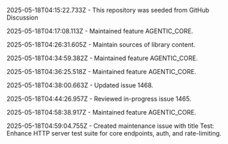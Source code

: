 2025-05-18T04:15:22.733Z - This repository was seeded from GitHub Discussion 

2025-05-18T04:17:08.113Z - Maintained feature AGENTIC_CORE.

2025-05-18T04:26:31.605Z - Maintain sources of library content.

2025-05-18T04:34:59.382Z - Maintained feature AGENTIC_CORE.

2025-05-18T04:36:25.518Z - Maintained feature AGENTIC_CORE.

2025-05-18T04:38:00.663Z - Updated issue 1468.

2025-05-18T04:44:26.957Z - Reviewed in-progress issue 1465.

2025-05-18T04:58:38.917Z - Maintained feature AGENTIC_CORE.

2025-05-18T04:59:04.755Z - Created maintenance issue with title Test: Enhance HTTP server test suite for core endpoints, auth, and rate-limiting.


